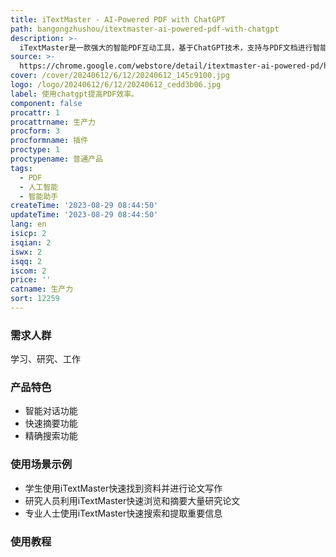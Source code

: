 ```yaml
---
title: iTextMaster - AI-Powered PDF with ChatGPT
path: bangongzhushou/itextmaster-ai-powered-pdf-with-chatgpt
description: >-
  iTextMaster是一款强大的智能PDF互动工具，基于ChatGPT技术，支持与PDF文档进行智能对话、快速摘要和精确搜索。它提供了高效的文档处理功能，能够快速回答问题、提取关键信息和定位所需内容，极大提升学习和工作效率。iTextMaster支持多种文件格式，安装方便，智能便捷，是理想的PDF助手。
source: >-
  https://chrome.google.com/webstore/detail/itextmaster-ai-powered-pd/hdofgklnkhhehjblblcdfohmplcebaeg
cover: /cover/20240612/6/12/20240612_145c9100.jpg
logo: /logo/20240612/6/12/20240612_cedd3b06.jpg
label: 使用chatgpt提高PDF效率。
component: false
procattr: 1
procattrname: 生产力
procform: 3
procformname: 插件
proctype: 1
proctypename: 普通产品
tags:
  - PDF
  - 人工智能
  - 智能助手
createTime: '2023-08-29 08:44:50'
updateTime: '2023-08-29 08:44:50'
lang: en
isicp: 2
isqian: 2
iswx: 2
isqq: 2
iscom: 2
price: ''
catname: 生产力
sort: 12259
---
```




### 需求人群
学习、研究、工作

### 产品特色
- 智能对话功能
- 快速摘要功能
- 精确搜索功能

### 使用场景示例
- 学生使用iTextMaster快速找到资料并进行论文写作
- 研究人员利用iTextMaster快速浏览和摘要大量研究论文
- 专业人士使用iTextMaster快速搜索和提取重要信息

### 使用教程


  
